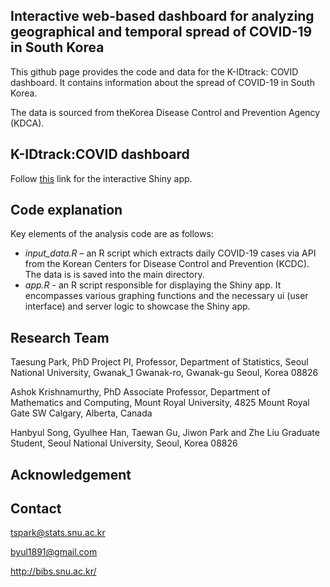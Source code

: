 ## Interactive web-based dashboard for analyzing geographical and temporal spread of COVID-19 in South Korea

This github page provides the code and data for the K-IDtrack: COVID dashboard. It contains information about the spread of COVID-19 in South Korea. 

The data is sourced from theKorea Disease Control and Prevention Agency (KDCA).


## K-IDtrack:COVID dashboard

Follow [this](https://infectdistrack.shinyapps.io/kinfectdistrack/) link for the interactive Shiny app. 


## Code explanation

Key elements of the analysis code are as follows:
- *input_data.R* – an R script which extracts daily COVID-19 cases via API from the Korean Centers for Disease Control and Prevention (KCDC). The data is is saved into the main directory.
- *app.R* - an R script responsible for displaying the Shiny app. It encompasses various graphing functions and the necessary ui (user interface) and server logic to showcase the Shiny app.


## Research Team

Taesung Park, PhD
Project PI,
Professor, Department of Statistics,
Seoul National University,
Gwanak_1 Gwanak-ro, Gwanak-gu
Seoul, Korea 08826

Ashok Krishnamurthy, PhD
Associate Professor, Department of Mathematics and Computing, 
Mount Royal University, 
4825 Mount Royal Gate SW Calgary, 
Alberta, Canada

Hanbyul Song, Gyulhee Han, Taewan Gu, Jiwon Park and Zhe Liu
Graduate Student, Seoul National University, Seoul, Korea 08826


## Acknowledgement



## Contact

tspark@stats.snu.ac.kr

byul1891@gmail.com

http://bibs.snu.ac.kr/
